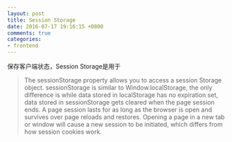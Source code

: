```yaml
---
layout: post
title: Session Storage
date: 2016-07-17 19:16:15 +0800
comments: true
categories:
- frontend
---
```


保存客户端状态，Session Storage是用于

> The sessionStorage property allows you to access a session Storage object. sessionStorage is similar to Window.localStorage, the only difference is while data stored in localStorage has no expiration set, data stored in sessionStorage gets cleared when the page session ends. A page session lasts for as long as the browser is open and survives over page reloads and restores. Opening a page in a new tab or window will cause a new session to be initiated, which differs from how session cookies work.

